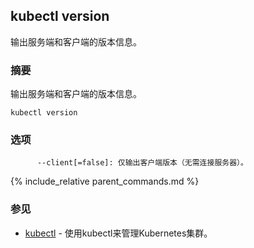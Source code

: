 ---
---

## kubectl version

输出服务端和客户端的版本信息。

### 摘要


输出服务端和客户端的版本信息。

```
kubectl version
```

### 选项

```
      --client[=false]: 仅输出客户端版本（无需连接服务器）。
```

{% include_relative parent_commands.md %}

### 参见

* [kubectl](/docs/user-guide/kubectl/kubectl/)	 - 使用kubectl来管理Kubernetes集群。
